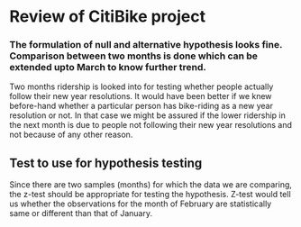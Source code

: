 # Review of CitiBike project

### The formulation of null and alternative hypothesis looks fine. Comparison between two months is done which can be extended upto March to know further trend.

Two months ridership is looked into for testing whether people actually follow their new year resolutions. It would have been better if we knew before-hand whether a particular person has bike-riding as a new year resolution or not. In that
case we might be assured if the lower ridership in the next month is due to people not following their new year resolutions and not because of any other reason.
## Test to use for hypothesis testing

Since there are two samples (months) for which the data we are comparing, the z-test should be appropriate for testing the hypothesis.
Z-test would tell us whether the observations for the month of February are statistically same or different than that of January. 
